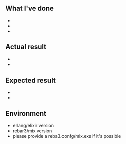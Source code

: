 ## What I've done

-
-
-


## Actual result

-
-


## Expected result

-
-

## Environment

- erlang/elixir version
- rebar3/mix version
- please provide a reba3.confg/mix.exs if it's possible
